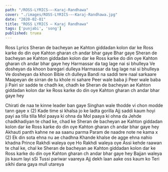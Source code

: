 ```yaml
---
path: "/ROSS-LYRICS-–-Karaj-Randhawa"
cover: "./images/ROSS-LYRICS-–-Karaj-Randhawa.jpg"
date: "2020-02-01"
title: "ROSS LYRICS – Karaj Randhawa"
tags: ['punjabi', 'song']
published: truea
---
```


Ross Lyrics
Sheran de bacheyan ae
Kahton giddadan kolon dar ke
Ross karke do din oye
Kahton gharan ch andar bhar gaye
Bhar gaye
Sheran de bacheyan ae
Kahton giddadan kolon dar ke
Ross karke do din oye
Kahton gharan ch andar bhar gaye hey
Harmassar da tag lage nai si bhulleya
Ve dosheyan da khoon baregari dulleya
Harmassar da tag lage nai si bhulleya
Ve dosheyan da khoon Bible ch dulleya
Bandi na saddi tere naal sarkaare
Maapeyan de sirran de tu khole ni sahare
Peer wale baba ji
Peer wale baba ji
Pairi sir sadde te chadh ke, chadh ke
Sheran de bacheyan ae
Kahton giddadan kolon dar ke
Ross karke do din oye
Kahton gharan ch andar bhar gaye hey






Chirati de naa te kinne leader ban gaye
Singhan wale thodde vi chon modde tann gaye x (2)
Kade time si khalsa jo ke ladta gorilla
Ajj saddi kaum hoyi payi aa tilla tilla
Mol paaya ki ohna da
Mol paaya ki ohna da
Jehde chadkhadiyan te chad ke, chad ke
Sheran de bacheyan ae
Kahton giddadan kolon dar ke
Ross karke do din oye
Kahton gharan ch andar bhar gaye hey
Akhauti panth kahne ne aa saanu parma
Param de naadre note ne kama x (2)
Ek din sota ehna nu ae chadhna
Khande khalse de agge ehna nahio khadna
Prince Rakhdi waleya oye
Ho Rakhdi waleya oye
Assi kehde raawan te chal ke, chal ke
Sheran de bacheyan ae
Kahton giddadan kolon dar ke
Ross karke do din oye
Kahton gharan ch andar bhar gaye hey
Bajjan waleya jis kaum layi sSi
Tussi pariwar vaareya
Ajj dekh laan aake oss kaum ko
Teri sikhi dana gaya mull utareya
